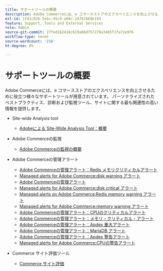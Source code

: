 ```yaml
---
title: サポートツールの概要
description: Adobe Commerceには、e コマースストアのエクスペリエンスを向上させるために役立つ様々なサポートツールが用意されています。 パーソナライズされたベストプラクティス、診断および監視ツール、サイトに関する最も関連性の高い情報を提供します。
exl-id: 1f41c02b-5e5c-45c9-a68c-24787b69e193
feature: Support, Tools and External Services
role: Admin
source-git-commit: 27fed162416c619a08d757279a3405f1fa72e976
workflow-type: tm+mt
source-wordcount: '216'
ht-degree: 0%

---
```


# サポートツールの概要

Adobe Commerceには、e コマースストアのエクスペリエンスを向上させるために役立つ様々なサポートツールが用意されています。 パーソナライズされたベストプラクティス、診断および監視ツール、サイトに関する最も関連性の高い情報を提供します。

* Site-wide Analysis tool

   * [Adobeによる Site-Wide Analysis Tool：概要](/help/support-tools/site-wide-analysis-tool/swat-tool-overview.md)

* Adobe Commerceの監視

   * [Adobe Commerceの監視の概要 ](https://experienceleague.adobe.com/ja/docs/commerce-operations/tools/observation-for-adobe-commerce/intro)

* Adobe Commerceの管理アラート
   * [Adobe Commerceの管理アラート：Redis メモリクリティカルアラート ](https://experienceleague.adobe.com/ja/docs/commerce-operations/tools/managed-alerts-for-adobe-commerce/managed-alerts-on-magento-commerce-redis-memory-critical-alert)
   * [Managed alerts for Adobe Commerce:disk warning アラート ](https://experienceleague.adobe.com/ja/docs/commerce-operations/tools/managed-alerts-for-adobe-commerce/managed-alerts-for-magento-commerce-disk-warning-alert)
   * [Adobe Commerceの管理アラート ](https://experienceleague.adobe.com/ja/docs/commerce-operations/tools/managed-alerts-for-adobe-commerce/managed-alerts-for-magento-commerce)
   * [Managed alerts for Adobe Commerce:disk critical アラート ](https://experienceleague.adobe.com/ja/docs/commerce-operations/tools/managed-alerts-for-adobe-commerce/managed-alerts-for-magento-commerce-disk-critical-alert)
   * [Managed alerts on Adobe Commerce:Redis memory warning アラート ](https://experienceleague.adobe.com/ja/docs/commerce-operations/tools/managed-alerts-for-adobe-commerce/managed-alerts-on-magento-commerce-redis-memory-warning-alert)
   * [Managed alerts for Adobe Commerce:memory warning アラート ](https://experienceleague.adobe.com/ja/docs/commerce-operations/tools/managed-alerts-for-adobe-commerce/managed-alerts-for-magento-commerce-memory-warning-alert)
   * [Adobe Commerceの管理アラート：CPUのクリティカルアラート ](https://experienceleague.adobe.com/ja/docs/commerce-operations/tools/managed-alerts-for-adobe-commerce/managed-alerts-on-magento-commerce-cpu-critical-alert)
   * [Adobe Commerceの管理アラート：メモリ・クリティカル・アラート ](https://experienceleague.adobe.com/ja/docs/commerce-operations/tools/managed-alerts-for-adobe-commerce/managed-alerts-on-magento-commerce-memory-critical-alert)
   * [Adobe Commerceの管理アラート：Apdex 重大アラート ](https://experienceleague.adobe.com/ja/docs/commerce-operations/tools/managed-alerts-for-adobe-commerce/managed-alerts-for-magento-commerce-apdex-critical-alert)
   * [Adobe Commerceの管理アラート：MariaDB アラート ](https://experienceleague.adobe.com/ja/docs/commerce-operations/tools/managed-alerts-for-adobe-commerce/managed-alerts-on-magento-commerce-mariadb-alerts)
   * [Adobe Commerceの管理アラート：Apdex 警告アラート ](https://experienceleague.adobe.com/ja/docs/commerce-operations/tools/managed-alerts-for-adobe-commerce/managed-alerts-for-magento-commerce-apdex-warning-alert)
   * [Managed alerts for Adobe Commerce:CPUの警告アラート ](https://experienceleague.adobe.com/ja/docs/commerce-operations/tools/managed-alerts-for-adobe-commerce/managed-alerts-for-magento-commerce-cpu-warning-alert)
* Commerce サイト評価ツール
   * [Commerce サイト評価 ](https://experienceleague.adobe.com/tools/commerce-site-assessment/index.html?lang=ja)
